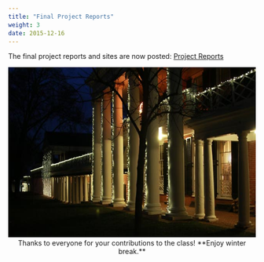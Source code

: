 ```yaml
---
title: "Final Project Reports"
weight: 3
date: 2015-12-16
---
```


The final project reports and sites are now posted: [Project Reports](/project-reports/)

<img src="/images/lawn.jpg" width=640 height=347>
<center>
Thanks to everyone for your contributions to the class!  
**Enjoy winter break.**
</center>
<!--more-->
